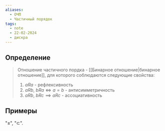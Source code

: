 ```yaml
---
aliases:
  - ОЧП
  - Частичный порядок
tags:
  - note
  - 22-02-2024
  - дискра
---
```


## Определение

> Отношение частичного пордка - [[Бинарное отношение|бинарное отношение]], для которого соблюдаются следующие свойства:
> 
> 1) $aRa$ - рефлексивность
> 2) $aRb, \ bRa \iff a=b$ - антисимметричность
> 3) $aRb, \ bRc \implies aRc$ - ассоциативность

## Примеры

"$\leq$", "$\subset$".
